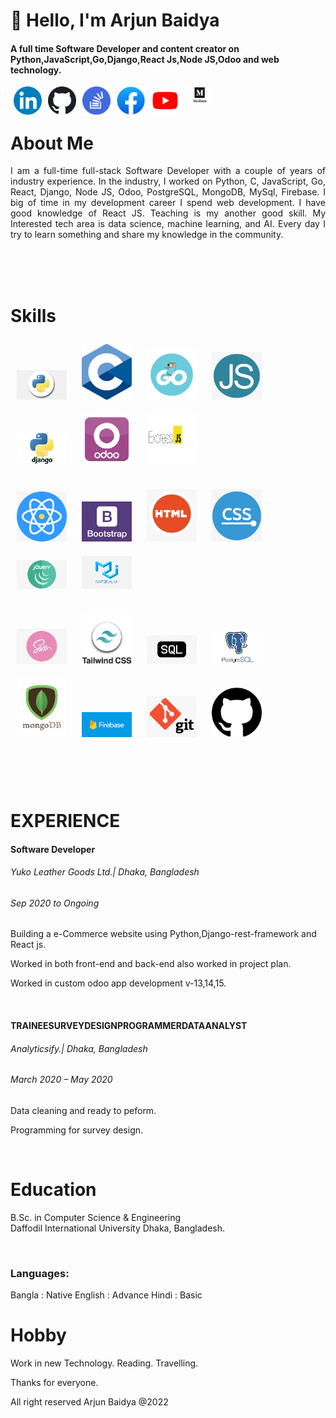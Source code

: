 <h1> 👋 Hello, I'm Arjun Baidya </h1>

<h4>A full time Software Developer and content creator on Python,JavaScript,Go,Django,React Js,Node JS,Odoo and web technology.</h4>

<a href="https://www.linkedin.com/in/arjun-baidya13/" target="_blank">
<img align="left" alt="linkedin" title="linkedin" width="45" hspace="5"
 src="./images/linkedin.png" />
 </a>
<a href="https://github.com/arjun-baidya" target="blank">
<img align="left" alt="linkedin" title="GitHub" width="45" hspace="5"
 src="./images/github.png" />
 </a>
 <a href="https://stackoverflow.com/users/12262434/arjun-baidya" target="blank">
<img align="left" alt="linkedin" title="Stack Overflow" width="45" hspace="5"
 src="./images/stackoverflow.png" />
 </a>
 <a href="https://www.facebook.com/ac.baidya/" target="blank">
<img align="left" alt="linkedin" title="FaceBook" width="45" hspace="5"
 src="./images/fb.png" />
 </a>
<a href="" target="blank">
<img align="left" alt="linkedin" title="Youtube" width="45" hspace="5"
 src="./images/youtube.png" />
 </a>
 <a href="" target="blank">
<img align="left" alt="medium" title="Medium" width="45" hspace="5"
 src="./images/medium.jpg" />
 </a>

<br/>
<br/>
<h1> About Me </h1>
<p align="justify">
    I am a full-time full-stack Software Developer with a couple of years of industry experience. In the industry, I worked on  Python, C, JavaScript, Go, React, Django, Node JS, Odoo, PostgreSQL, MongoDB, MySql, Firebase. I big of time in my development career I spend web development. I have good knowledge of React JS.
    Teaching is my another good skill. My Interested tech area is data science, machine learning, and AI.
    Every day I try to learn something and share my knowledge in the community.
</p>

<br/>
<br/>
<br/>

<h1>Skills </h1>

<img  alt="python" title="Python" width="80" hspace="10" vspace="10"
 src="./images/python.jpeg" />
 <img  alt="c" title="C" width="80" hspace="10" vspace="10"
 src="./images/c.png" />
  <img  alt="go" title="GO" width="80" hspace="10" vspace="10"
 src="./images/go.png" />
  <img  alt="javascript" title="JavaScript" width="80" hspace="10" vspace="10"
 src="./images/js.jpeg" />
  <img  alt="django" title="Django" width="80" hspace="10" vspace="10"
 src="./images/django.jpeg" />
  <img  alt="odoo" title="Odoo" width="80" hspace="10" vspace="10"
 src="./images/odoo.png" />
  <img  alt="express" title="Express" width="80" height="80" hspace="10" vspace="10"
 src="./images/express.png" />
 <br/><br/>
  <img  alt="react" title="React" width="80" hspace="10" vspace="10"
 src="./images/react.png" />
  <img  alt="bootstrap" title="Bootstrap" width="80" hspace="10" vspace="10"
 src="./images/bootstrap.jpg" />
  <img  alt="html" title="HTML" width="80" hspace="10" vspace="10"
 src="./images/html.png" />
  <img  alt="css" title="CSS" width="80" hspace="10" vspace="10"
 src="./images/css.png" />
  <img  alt="jquery" title="JQuery" width="80" hspace="10" vspace="10"
 src="./images/jqury.png" />
  <img  alt="material" title="Material UI" width="80" hspace="10" vspace="10"
 src="./images/material.png" />
 <br/><br/>
  <img  alt="sass" title="SASS" width="80" hspace="10" vspace="10"
 src="./images/sass.png" />
  <img  alt="tailwind" title="Tailwind-CSS" width="80" hspace="10" vspace="10"
 src="./images/tailwind.jpeg" />
  <img  alt="sql" title="SQL" width="80" hspace="10" vspace="10"
 src="./images/sql.png" />
  <img  alt="postgresql" title="PostgreSql" width="80" hspace="10" vspace="10"
 src="./images/postgresql.png" />
  <img  alt="mongo" title="MongoDB" width="80" hspace="10" vspace="10"
 src="./images/mongodb.png" />
  <img  alt="c" title="Firebase" width="80" hspace="10" vspace="10"
 src="./images/firebase.png" />
  <img  alt="git" title="Git" width="80" hspace="10" vspace="10"
 src="./images/git.png" />
  <img  alt="c" title="GitHub" width="80" hspace="10" vspace="10"
 src="./images/githubs.png" />


 <br/><br/><br/>
 <h1>EXPERIENCE </h1>
 <h4>Software Developer </h4>
 <h6>Yuko Leather Goods Ltd.| Dhaka, Bangladesh</h6>
 <h6>Sep 2020 to Ongoing </h6>
 <p>
 Building a e-Commerce website using Python,Django-rest-framework and
React js.<p/>
<p>
Worked in both front-end and back-end also worked in project plan.
</p>
<p>
Worked in custom odoo app development v-13,14,15.
</p>


<br/>
 <h4>TRAINEESURVEYDESIGNPROGRAMMERDATAANALYST</h4>
 <h6>Analyticsify.| Dhaka, Bangladesh</h6>
 <h6>March 2020 – May 2020 </h6>
 <p>
 Data cleaning and ready to peform.<p/>
<p>
Programming for survey design.
</p>

<br/>
<h1> Education </h1>

   B.Sc. in Computer Science & Engineering  
   Daffodil International University
   Dhaka, Bangladesh.

<br />

### Languages:

 Bangla : Native
 English : Advance
 Hindi : Basic
  <br />

  <h1>Hobby</h1>
  Work in new Technology.
  Reading.
  Travelling.


  Thanks for everyone.

  All right reserved Arjun Baidya @2022